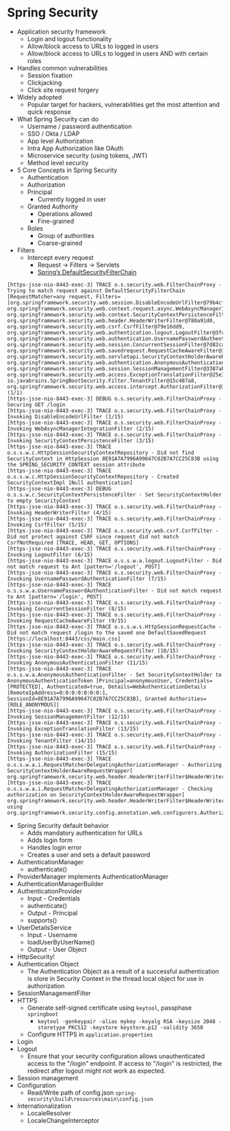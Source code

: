# Spring Security

* Application security framework
    * Login and logout functionality
    * Allow/block access to URLs to logged in users
    * Allow/block access to URLs to logged in users AND with certain roles
* Handles common vulnerabilities
    * Session fixation
    * Clickjacking
    * Click site request forgery
* Widely adopted
    * Popular target for hackers, vulnerabilities get the most attention and quick response
* What Spring Security can do
    * Username / password authentication
    * SSO / Okta / LDAP
    * App level Authorization
    * Intra App Authorization like OAuth
    * Microservice security (using tokens, JWT)
    * Method level security
* 5 Core Concepts in Spring Security
    * Authentication
    * Authorization
    * Principal
        * Currently logged in user
    * Granted Authority
        * Operations allowed
        * Fine-grained
    * Roles
        * Group of authorities
        * Coarse-grained
* Filters
    * Intercept every request
        * Request -> Filters -> Servlets
        * [Spring’s DefaultSecurityFilterChain](image.png)
```
[https-jsse-nio-8443-exec-3] TRACE o.s.security.web.FilterChainProxy - Trying to match request against DefaultSecurityFilterChain [RequestMatcher=any request, Filters=[org.springframework.security.web.session.DisableEncodeUrlFilter@79b4cff, org.springframework.security.web.context.request.async.WebAsyncManagerIntegrationFilter@58ac0823, org.springframework.security.web.context.SecurityContextPersistenceFilter@1736273c, org.springframework.security.web.header.HeaderWriterFilter@780a91d0, org.springframework.security.web.csrf.CsrfFilter@79e16dd9, org.springframework.security.web.authentication.logout.LogoutFilter@3fc5d397, org.springframework.security.web.authentication.UsernamePasswordAuthenticationFilter@4d770bcd, org.springframework.security.web.session.ConcurrentSessionFilter@7d82ca56, org.springframework.security.web.savedrequest.RequestCacheAwareFilter@36eb8e07, org.springframework.security.web.servletapi.SecurityContextHolderAwareRequestFilter@39ac8c0c, org.springframework.security.web.authentication.AnonymousAuthenticationFilter@2d705998, org.springframework.security.web.session.SessionManagementFilter@3387ab0, org.springframework.security.web.access.ExceptionTranslationFilter@25e353dc, io.javabrains.SpringBootSecurity.Filter.TenantFilter@15c487a8, org.springframework.security.web.access.intercept.AuthorizationFilter@3a4cb483]] (1/1)
[https-jsse-nio-8443-exec-3] DEBUG o.s.security.web.FilterChainProxy - Securing GET /login
[https-jsse-nio-8443-exec-3] TRACE o.s.security.web.FilterChainProxy - Invoking DisableEncodeUrlFilter (1/15)
[https-jsse-nio-8443-exec-3] TRACE o.s.security.web.FilterChainProxy - Invoking WebAsyncManagerIntegrationFilter (2/15)
[https-jsse-nio-8443-exec-3] TRACE o.s.security.web.FilterChainProxy - Invoking SecurityContextPersistenceFilter (3/15)
[https-jsse-nio-8443-exec-3] TRACE o.s.s.w.c.HttpSessionSecurityContextRepository - Did not find SecurityContext in HttpSession 8E91A7A7996A99647C02B7A7CC25C83B using the SPRING_SECURITY_CONTEXT session attribute
[https-jsse-nio-8443-exec-3] TRACE o.s.s.w.c.HttpSessionSecurityContextRepository - Created SecurityContextImpl [Null authentication]
[https-jsse-nio-8443-exec-3] DEBUG o.s.s.w.c.SecurityContextPersistenceFilter - Set SecurityContextHolder to empty SecurityContext
[https-jsse-nio-8443-exec-3] TRACE o.s.security.web.FilterChainProxy - Invoking HeaderWriterFilter (4/15)
[https-jsse-nio-8443-exec-3] TRACE o.s.security.web.FilterChainProxy - Invoking CsrfFilter (5/15)
[https-jsse-nio-8443-exec-3] TRACE o.s.security.web.csrf.CsrfFilter - Did not protect against CSRF since request did not match CsrfNotRequired [TRACE, HEAD, GET, OPTIONS]
[https-jsse-nio-8443-exec-3] TRACE o.s.security.web.FilterChainProxy - Invoking LogoutFilter (6/15)
[https-jsse-nio-8443-exec-3] TRACE o.s.s.w.a.logout.LogoutFilter - Did not match request to Ant [pattern='/logout', POST]
[https-jsse-nio-8443-exec-3] TRACE o.s.security.web.FilterChainProxy - Invoking UsernamePasswordAuthenticationFilter (7/15)
[https-jsse-nio-8443-exec-3] TRACE o.s.s.w.a.UsernamePasswordAuthenticationFilter - Did not match request to Ant [pattern='/login', POST]
[https-jsse-nio-8443-exec-3] TRACE o.s.security.web.FilterChainProxy - Invoking ConcurrentSessionFilter (8/15)
[https-jsse-nio-8443-exec-3] TRACE o.s.security.web.FilterChainProxy - Invoking RequestCacheAwareFilter (9/15)
[https-jsse-nio-8443-exec-3] TRACE o.s.s.w.s.HttpSessionRequestCache - Did not match request /login to the saved one DefaultSavedRequest [https://localhost:8443/css/main.css]
[https-jsse-nio-8443-exec-3] TRACE o.s.security.web.FilterChainProxy - Invoking SecurityContextHolderAwareRequestFilter (10/15)
[https-jsse-nio-8443-exec-3] TRACE o.s.security.web.FilterChainProxy - Invoking AnonymousAuthenticationFilter (11/15)
[https-jsse-nio-8443-exec-3] TRACE o.s.s.w.a.AnonymousAuthenticationFilter - Set SecurityContextHolder to AnonymousAuthenticationToken [Principal=anonymousUser, Credentials=[PROTECTED], Authenticated=true, Details=WebAuthenticationDetails [RemoteIpAddress=0:0:0:0:0:0:0:1, SessionId=8E91A7A7996A99647C02B7A7CC25C83B], Granted Authorities=[ROLE_ANONYMOUS]]
[https-jsse-nio-8443-exec-3] TRACE o.s.security.web.FilterChainProxy - Invoking SessionManagementFilter (12/15)
[https-jsse-nio-8443-exec-3] TRACE o.s.security.web.FilterChainProxy - Invoking ExceptionTranslationFilter (13/15)
[https-jsse-nio-8443-exec-3] TRACE o.s.security.web.FilterChainProxy - Invoking TenantFilter (14/15)
[https-jsse-nio-8443-exec-3] TRACE o.s.security.web.FilterChainProxy - Invoking AuthorizationFilter (15/15)
[https-jsse-nio-8443-exec-3] TRACE o.s.s.w.a.i.RequestMatcherDelegatingAuthorizationManager - Authorizing SecurityContextHolderAwareRequestWrapper[ org.springframework.security.web.header.HeaderWriterFilter$HeaderWriterRequest@1bbf088c]
[https-jsse-nio-8443-exec-3] TRACE o.s.s.w.a.i.RequestMatcherDelegatingAuthorizationManager - Checking authorization on SecurityContextHolderAwareRequestWrapper[ org.springframework.security.web.header.HeaderWriterFilter$HeaderWriterRequest@1bbf088c] using org.springframework.security.config.annotation.web.configurers.AuthorizeHttpRequestsConfigurer$$Lambda$740/0x000001add46cb6d0@273a1d87
```

* Spring Security default behavior
    * Adds mandatory authentication for URLs
    * Adds login form
    * Handles login error
    * Creates a user and sets a default password
* AuthenticationManager
    * authenticate()
* ProviderManager implements AuthenticationManager
* AuthenticationManagerBuilder
* AuthenticationProvider
    * Input - Credentials
    * authenticate()
    * Output - Principal
    * supports()
* UserDetailsService
    * Input - Username
    * loadUserByUserName()
    * Output - User Object
* HttpSecurity!
* Authentication Object
    * The Authentication Object as a result of a successful authentication is store in Security Context in the thread local object for use in authorization
* SessionManagementFilter
* HTTPS
    * Generate self-signed certificate using `keytool`, passphase `springboot`
        * `keytool -genkeypair -alias mykey -keyalg RSA -keysize 2048 -storetype PKCS12 -keystore keystore.p12 -validity 3650`
    * Configure HTTPS in `application.properties`
* Login
* Logout
    * Ensure that your security configuration allows unauthenticated access to the "/login" endpoint. If access to "/login" is restricted, the redirect after logout might not work as expected.
* Session management
* Configuration
    * Read/Write path of config.json `spring-security\build\resources\main\config.json`
* Internationalization
  * LocaleResolver
  * LocaleChangeInterceptor